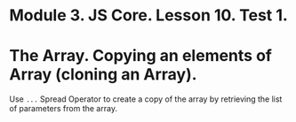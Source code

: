# Module 3. JS Core. Lesson 10. Test 1.

# The Array. Copying an elements of Array (cloning an Array).

Use `...` Spread Operator to create a copy of the array by retrieving the list of parameters from the array.
